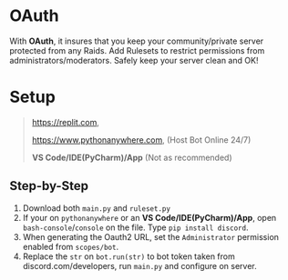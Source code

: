 #  OAuth
With __OAuth__, it insures that you keep your community/private server protected from any Raids. Add Rulesets to restrict permissions from administrators/moderators. Safely keep your server clean and OK!

# Setup
> https://replit.com,
> 
> https://www.pythonanywhere.com, (Host Bot Online 24/7)
>
> __VS Code/IDE(PyCharm)/App__ (Not as recommended)

## Step-by-Step
1. Download both `main.py` and `ruleset.py`
2. If your on `pythonanywhere` or an __VS Code/IDE(PyCharm)/App__, open `bash-console`/`console` on the file. Type `pip install discord`.
3. When generating the Oauth2 URL, set the `Administrator` permission enabled from `scopes/bot`.
4. Replace the `str` on `bot.run(str)` to bot token taken from discord.com/developers, run `main.py` and configure on server. 
